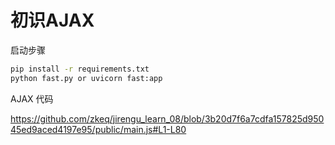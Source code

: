 # 初识AJAX

启动步骤

```bash
pip install -r requirements.txt
python fast.py or uvicorn fast:app
```

AJAX 代码

https://github.com/zkeq/jirengu_learn_08/blob/3b20d7f6a7cdfa157825d95045ed9aced4197e95/public/main.js#L1-L80
